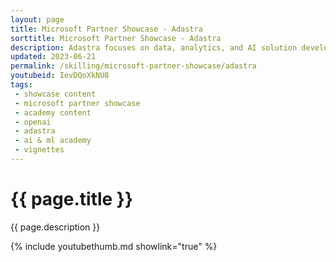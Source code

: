 ```yaml
---
layout: page
title: Microsoft Partner Showcase - Adastra
sorttitle: Microsoft Partner Showcase - Adastra
description: Adastra focuses on data, analytics, and AI solution development. They'll walk us through their portfolio, and show us 2 unique AI based solutions. The first, Intelligent Search Bot Platform, is an OpenAI powered solution that enhances traditional chat bot experiences by leveraging organizational data with ChatGPT's knowledge repository. The second, Lucid Data Hub, rapidly accelerates data engineering with generative AI. Lucid Data Hub will analyze source data, build out the data pipelines and analytical models into a lakehouse medallion architecture, ready for reporting in Power BI.
updated: 2023-06-21
permalink: /skilling/microsoft-partner-showcase/adastra
youtubeid: IevDQoXkNU8
tags: 
 - showcase content
 - microsoft partner showcase
 - academy content
 - openai
 - adastra
 - ai & ml academy
 - vignettes
---
```


# {{ page.title }}

{{ page.description }}

{% include youtubethumb.md showlink="true" %}